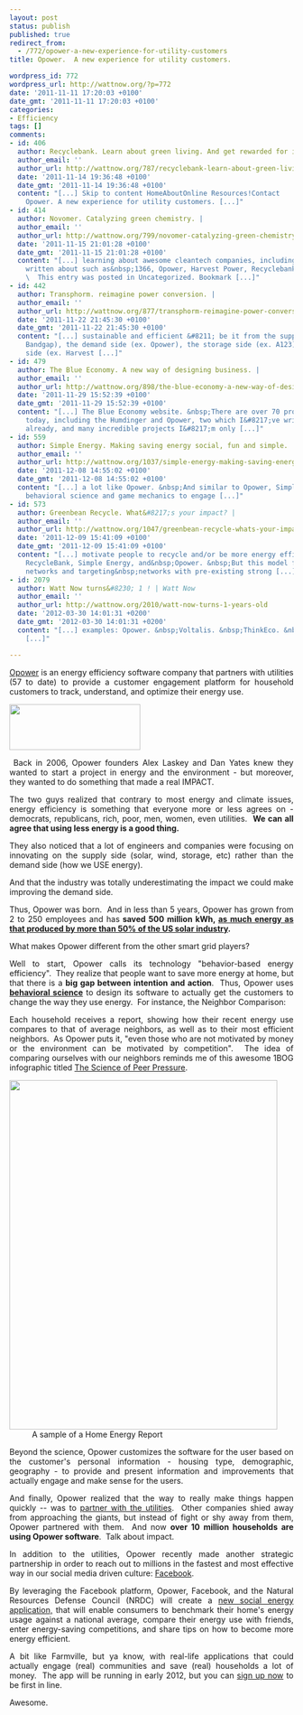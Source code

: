 ```yaml
---
layout: post
status: publish
published: true
redirect_from:
  - /772/opower-a-new-experience-for-utility-customers
title: Opower.  A new experience for utility customers.

wordpress_id: 772
wordpress_url: http://wattnow.org/?p=772
date: '2011-11-11 17:20:03 +0100'
date_gmt: '2011-11-11 17:20:03 +0100'
categories:
- Efficiency
tags: []
comments:
- id: 406
  author: Recyclebank. Learn about green living. And get rewarded for it! |
  author_email: ''
  author_url: http://wattnow.org/787/recyclebank-learn-about-green-living-and-get-rewarded-for-it
  date: '2011-11-14 19:36:48 +0100'
  date_gmt: '2011-11-14 19:36:48 +0100'
  content: "[...] Skip to content HomeAboutOnline Resources!Contact        &larr;
    Opower. A new experience for utility customers. [...]"
- id: 414
  author: Novomer. Catalyzing green chemistry. |
  author_email: ''
  author_url: http://wattnow.org/799/novomer-catalyzing-green-chemistry
  date: '2011-11-15 21:01:28 +0100'
  date_gmt: '2011-11-15 21:01:28 +0100'
  content: "[...] learning about awesome cleantech companies, including many I&#8217;ve
    written about such as&nbsp;1366, Opower, Harvest Power, Recyclebank, and&nbsp;RelayRides.
    \  This entry was posted in Uncategorized. Bookmark [...]"
- id: 442
  author: Transphorm. reimagine power conversion. |
  author_email: ''
  author_url: http://wattnow.org/877/transphorm-reimagine-power-conversion
  date: '2011-11-22 21:45:30 +0100'
  date_gmt: '2011-11-22 21:45:30 +0100'
  content: "[...] sustainable and efficient &#8211; be it from the supply side (ex.
    Bandgap), the demand side (ex. Opower), the storage side (ex. A123), or the post-consumption
    side (ex. Harvest [...]"
- id: 479
  author: The Blue Economy. A new way of designing business. |
  author_email: ''
  author_url: http://wattnow.org/898/the-blue-economy-a-new-way-of-designing-business
  date: '2011-11-29 15:52:39 +0100'
  date_gmt: '2011-11-29 15:52:39 +0100'
  content: "[...] The Blue Economy website. &nbsp;There are over 70 projects exhibited
    today, including the Humdinger and Opower, two which I&#8217;ve written about
    already, and many incredible projects I&#8217;m only [...]"
- id: 559
  author: Simple Energy. Making saving energy social, fun and simple. |
  author_email: ''
  author_url: http://wattnow.org/1037/simple-energy-making-saving-energy-social-fun-and-simple
  date: '2011-12-08 14:55:02 +0100'
  date_gmt: '2011-12-08 14:55:02 +0100'
  content: "[...] a lot like Opower. &nbsp;And similar to Opower, Simple Energy combines
    behavioral science and game mechanics to engage [...]"
- id: 573
  author: Greenbean Recycle. What&#8217;s your impact? |
  author_email: ''
  author_url: http://wattnow.org/1047/greenbean-recycle-whats-your-impact
  date: '2011-12-09 15:41:09 +0100'
  date_gmt: '2011-12-09 15:41:09 +0100'
  content: "[...] motivate people to recycle and/or be more energy efficient- like
    RecycleBank, Simple Energy, and&nbsp;Opower. &nbsp;But this model focuses on physical
    networks and targeting&nbsp;networks with pre-existing strong [...]"
- id: 2079
  author: Watt Now turns&#8230; 1 ! | Watt Now
  author_email: ''
  author_url: http://wattnow.org/2010/watt-now-turns-1-years-old
  date: '2012-03-30 14:01:31 +0200'
  date_gmt: '2012-03-30 14:01:31 +0200'
  content: "[...] examples: Opower. &nbsp;Voltalis. &nbsp;ThinkEco. &nbsp;FirstFuel.
    [...]"

---
```

<p style="text-align: justify;"><a href="http://opower.com/">Opower</a>&nbsp;is an energy efficiency software company that partners with utilities (57 to date) to provide a customer engagement platform for household customers to track, understand, and optimize their energy use.</p>
<p style="text-align: justify;"><a href="http://opower.com/"><img class="size-full wp-image-773 alignnone" title="Screen Shot 2011-11-09 at 5.22.16 PM" src="{{ 'assets/from-wordpress/uploads/2011/11/Screen-Shot-2011-11-09-at-5.22.16-PM.png' | relative_url }}" alt="" width="232" height="81" /></a></p>
<p style="text-align: justify;">&nbsp;Back in 2006, Opower founders Alex Laskey and Dan Yates knew they wanted to start a project in energy and the environment - but moreover, they wanted to do something that made a real IMPACT.</p>
<p style="text-align: justify;">The two guys realized that contrary to most energy and climate issues, energy efficiency is something that everyone more or less agrees on - democrats, republicans, rich, poor, men, women, even utilities. &nbsp;<strong>We can all agree that using less energy is a good thing.</strong></p>
<p style="text-align: justify;">They also noticed that a lot of engineers and companies were focusing on innovating on the supply side (solar, wind, storage, etc) rather than the demand side (how we USE energy).</p>
<p style="text-align: justify;">And that the industry was totally underestimating the impact we could make improving the demand side.</p>
<p style="text-align: justify;">Thus, Opower was born. &nbsp;And in less than 5 years, Opower has grown from 2 to 250 employees and has<strong> saved 500 million kWh, <a href="http://opower.com/impact">as much energy as that produced by more than 50% of the US solar industry</a>.</strong></p>
<p style="text-align: justify;">What makes Opower different from the other smart grid players?</p>
<p style="text-align: justify;">Well to start, Opower calls its technology "behavior-based energy efficiency". &nbsp;They realize that people want to save more energy at home, but that there is a <strong>big gap between intention and action</strong>. &nbsp;Thus, Opower uses <strong><a href="http://opower.com/uploads/library/file/15/xrds_opower.pdf">behavioral science</a></strong> to design its software to actually get the customers to change the way they use energy. &nbsp;For instance, the Neighbor Comparison:</p>
<p style="text-align: justify;">Each household receives a report, showing how their recent energy use compares to that of average neighbors, as well as to their most efficient neighbors. &nbsp;As Opower puts it, "even those who are not motivated by money or the environment can be motivated by competition". &nbsp;The idea of comparing ourselves with our neighbors reminds me of this awesome 1BOG infographic titled <a href="http://1bog.org/blog/infographic-the-science-of-peer-pressure/">The Science of Peer Pressure</a>.</p>
<div class="mceTemp" style="text-align: justify;">
<dl id="attachment_779" class="wp-caption alignnone" style="width: 485px;">
<dt class="wp-caption-dt"><a href="http://opower.com/what-is-opower/reports/"><img class="size-full wp-image-779 " title="Screen Shot 2011-11-11 at 12.22.05 PM" src="{{ 'assets/from-wordpress/uploads/2011/11/Screen-Shot-2011-11-11-at-12.22.05-PM.png' | relative_url }}" alt="" width="475" height="619" /></a></dt>
<dd class="wp-caption-dd">A sample of a Home Energy Report</dd>
</dl>
</div>
<p style="text-align: justify;">
<p style="text-align: justify;">Beyond the science, Opower customizes the software for the user based on the customer's personal information - housing type, demographic, geography - to provide and present information and improvements that actually engage and make sense for the users.</p>
<p style="text-align: justify;">And finally, Opower realized that the way to really make things happen quickly -- was to <a href="http://opower.com/utilities">partner with the utilities</a>. &nbsp;Other companies shied away from approaching the giants, but instead of fight or shy away from them, Opower partnered with them. &nbsp;And now <strong>over 10 million households are using Opower software</strong>. &nbsp;Talk about impact.</p>
<p style="text-align: justify;">In addition to the utilities, Opower recently made another strategic partnership in order to reach out to millions in the fastest and most effective way in our social media driven culture: <a href="http://opower.com/company/news-press/press_releases/40">Facebook</a>.</p>
<p style="text-align: justify;">By leveraging the Facebook platform, Opower, Facebook, and the Natural Resources Defense Council (NRDC) will create a <a href="http://social.opower.com/?source=opowerhome">new social energy application,</a> that will enable consumers to benchmark their home's energy usage against a national average, compare their energy use with friends, enter energy-saving competitions, and share tips on how to become more energy efficient.</p>
<p style="text-align: justify;">A bit like Farmville, but ya know, with real-life applications that could actually engage (real) communities and save (real) households a lot of money. &nbsp;The app will be running in early 2012, but you can <a href="https://social.opower.com/">sign up now</a> to be first in line.</p>
<p style="text-align: justify;">Awesome.</p>
